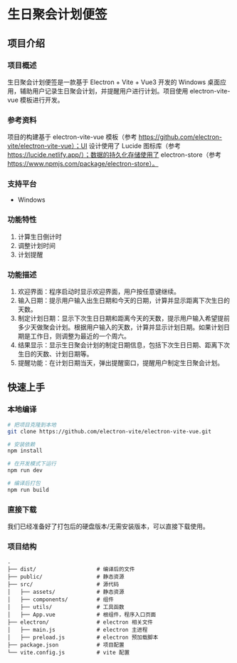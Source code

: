 # 生日聚会计划便签

## 项目介绍

### 项目概述

生日聚会计划便签是一款基于 Electron + Vite + Vue3 开发的 Windows 桌面应用，辅助用户记录生日聚会计划，并提醒用户进行计划。项目使用 electron-vite-vue 模板进行开发。

### 参考资料

项目的构建基于 electron-vite-vue 模板（参考 https://github.com/electron-vite/electron-vite-vue）；UI 设计使用了 Lucide 图标库（参考 https://lucide.netlify.app/）；数据的持久化存储使用了 electron-store（参考 https://www.npmjs.com/package/electron-store）。

### 支持平台

- Windows

### 功能特性

1. 计算生日倒计时
2. 调整计划时间
3. 计划提醒

### 功能描述

1. 欢迎界面：程序启动时显示欢迎界面，用户按任意键继续。
2. 输入日期：提示用户输入出生日期和今天的日期，计算并显示距离下次生日的天数。
3. 制定计划日期：显示下次生日日期和距离今天的天数，提示用户输入希望提前多少天做聚会计划。根据用户输入的天数，计算并显示计划日期。如果计划日期是工作日，则调整为最近的一个周六。
4. 结果显示：显示生日聚会计划的制定日期信息，包括下次生日日期、距离下次生日的天数、计划日期等。
5. 提醒功能：在计划日期当天，弹出提醒窗口，提醒用户制定生日聚会计划。

## 快速上手

### 本地编译
```sh
# 把项目克隆到本地
git clone https://github.com/electron-vite/electron-vite-vue.git

# 安装依赖
npm install

# 在开发模式下运行
npm run dev

# 编译后打包
npm run build
```

### 直接下载
我们已经准备好了打包后的硬盘版本/无需安装版本，可以直接下载使用。

### 项目结构
```
.
├── dist/                   # 编译后的文件
├── public/                 # 静态资源
├── src/                    # 源代码
│   ├── assets/             # 静态资源
│   ├── components/         # 组件
│   ├── utils/              # 工具函数
│   ├── App.vue             # 根组件，程序入口页面
├── electron/               # electron 相关文件
│   ├── main.js             # electron 主进程
│   ├── preload.js          # electron 预加载脚本
├── package.json            # 项目配置
└── vite.config.js          # vite 配置
```
